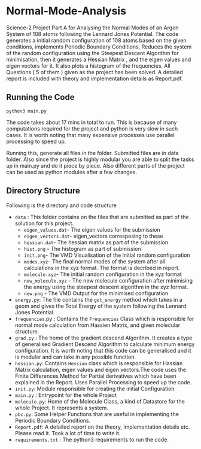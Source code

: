 # Normal-Mode-Analysis

Science-2 Project Part A for Analysing the Normal Modes of an Argon System of 108 atoms following the Lennard Jones Potential. The code generates a initial random configuration of 108 atoms based on the given conditions, implements Periodic Boundary Conditions, Reduces the system of the random configuration using the Steepest Descent Algorithm for minimisation, then it generates a Hessian Matrix , and the eigen values and eigen vectors for it. It also plots a histogram of the frequencies. All Questions ( 5 of them ) given as the project has been solved. A detailed report is included with theory and implementation details as Report.pdf.

## Running the Code

`python3 main.py`

The code takes about 17 mins in total to run. This is because of many computations required for the project and python is very slow in such cases. It is worth noting that many expensive processes use parallel processing to speed up.

Running this, generate all files in the folder. Submitted files are in data folder. Also since the project is highly modular you are able to split the tasks up in main.py and do it piece by piece. Also different parts of the project can be used as python modules after a few changes.

## Directory Structure

Following is the directory and code structure

- `data` : This folder contains on the files that are submitted as part of the solution for this project.
  - `eigen_values.dat`- The eigen values for the submission
  - `eigen_vectors.dat`- eigen_vectors corresposing to these
  - `hessian.dat`- The hessian matrix as part of the submission
  - `hist.png` - The histogram as part of submission
  - `init.png`- The VMD Visualisation of the initial random configuration
  - `modes.xyz`- The final normal modes of the system after all calculations in the xyz format. The format is decribed in report.
  - `molecule.xyz`- The initial random configuration in the xyz format
  - `new_molecule.xyz` - The new molecule configuration after minimising the energy using the steepest descent algorithm in the xyz format.
  - `new.png` - The VMD Output for the minimised configuration
- `energy.py`: The file contains the `get_energy` method which takes in a geom and gives the Total Energy of the system following the Lennard Jones Potential.
- `frequencies`.py : Contains the `Frequencies` Class which is responsible for normal mode calculation from Hassien Matrix, and given molecular structure.
- `grad.py` : The home of the gradient descend Algorithm. It creates a type of generalised Gradient Descend Algorithm to calculate minimum energy configuration. It is worth noting that this code can be generalised and it is modular and can take in any possible function.
- `hessian.py`: Contains `Hessian` class which is responsible for Hassian Matrix calculation, eigen values and eigen vectors.The code uses the Finite Differences Method for Partial derivatives which have been explained in the Report. Uses Parallel Processing to speed up the code.
- `init.py`: Module responsible for creating the initial Configuration
- `main.py` : Entrypoint for the whole Project
- `molecule.py`: Home of the Molecule Class, a kind of Datastore for the whole Project. It represents a system.
- `pbc.py`: Some Helper Functions that are useful in implementing the Periodic Boundary Conditions.
- `Report.pdf`: A detailed report on the theory, implementation details etc. Please read it. Took a lot of time to write it.
- `requirements.txt` : The python3 requirements to run the code.
